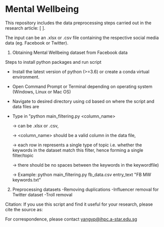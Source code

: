 # Mental Wellbeing

This repository includes the data preprocessing steps carried out in the research article: [ ].

The input can be an .xlsx or .csv file containing the respective social media data (eg. Facebook or Twitter). 

1. Obtaining Mental Wellbeing dataset from Facebook data

Steps to install python packages and run script

- Install the latest version of python (>=3.6) or create a conda virtual environment.

- Open Command Prompt or Terminal depending on operating system (Windows, Linux or Mac OS)

- Navigate to desired directory using cd based on where the script and data files are

- Type in "python main_filtering.py <datafile> <column_name> <keywordfile> 
	
	-> <datafile> can be .xlsx or .csv, 
	
	-> <column_name> should be a valid column in the data file,
	
	-> each row in <keywordfile> represents a single type of topic i.e. whether the keywords in the dataset match this filter, hence forming a single filter/topic
	
	-> there should be no spaces between the keywords in the keywordfile)

	-> Example: python main_filtering.py fb_data.csv entry_text "FB MW keywords.txt"<br/>


2. Preprocessing datasets
-Removing duplications
-Influencer removal for Twitter dataset
-Troll removal<br/>
	
Citation:
If you use this script and find it useful for your research, please cite the source as: 

For correspondence, please contact yangyp@ihpc.a-star.edu.sg
